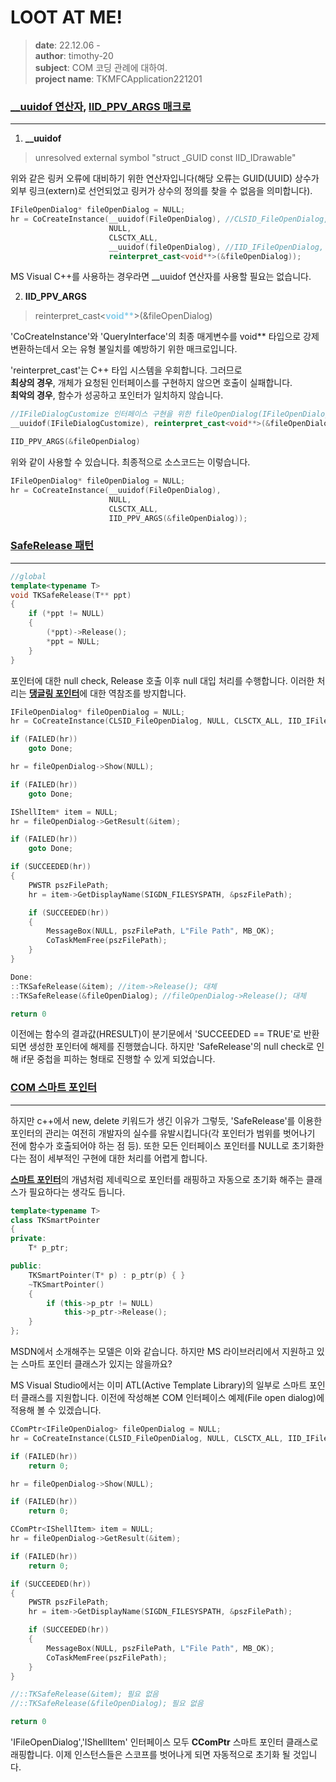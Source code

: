 # LOOT AT ME!

> **date**: 22.12.06 - <br>
> **author**: timothy-20 <br>
> **subject**: COM 코딩 관례에 대하여.<br>
> **project name**: TKMFCApplication221201

### [__uuidof 연산자](https://learn.microsoft.com/en-us/windows/win32/learnwin32/com-coding-practices#the-__uuidof-operator), [IID_PPV_ARGS 매크로](https://learn.microsoft.com/en-us/windows/win32/learnwin32/com-coding-practices#the-iid_ppv_args-macro)

---
1. **__uuidof** 
> unresolved external symbol "struct _GUID const IID_IDrawable"

위와 같은 링커 오류에 대비하기 위한 연산자입니다(해당 오류는 GUID(UUID) 상수가 외부 링크(extern)로 선언되었고 링커가 상수의 정의를 찾을 수 없음을 의미합니다).
```c++
IFileOpenDialog* fileOpenDialog = NULL;
hr = CoCreateInstance(__uuidof(FileOpenDialog), //CLSID_FileOpenDialog, 클래스 GUID 상수 
                      NULL, 
                      CLSCTX_ALL, 
                      __uuidof(fileOpenDialog), //IID_IFileOpenDialog, 인터페이스 GUID 상수 
                      reinterpret_cast<void**>(&fileOpenDialog));
```
MS Visual C++를 사용하는 경우라면 __uuidof 연산자를 사용할 필요는 없습니다.

2. **IID_PPV_ARGS**
> reinterpret_cast<<b style="color: skyblue;">void**</b>>(&fileOpenDialog)

'CoCreateInstance'와 'QueryInterface'의 최종 매게변수를 void** 타입으로 강제 변환하는데서 오는 유형 불일치를 예방하기 위한 매크로입니다.

'reinterpret_cast'는 C++ 타입 시스템을 우회합니다. 그러므로<br>
**최상의 경우**, 개체가 요청된 인터페이스를 구현하지 않으면 호출이 실패합니다.<br>
**최악의 경우**, 함수가 성공하고 포인터가 일치하지 않습니다.

```c++
//IFileDialogCustomize 인터페이스 구현을 위한 fileOpenDialog(IFileOpenDialog) 인스턴스
__uuidof(IFileDialogCustomize), reinterpret_cast<void**>(&fileOpenDialog)
```
```c++
IID_PPV_ARGS(&fileOpenDialog)
```
위와 같이 사용할 수 있습니다. 최종적으로 소스코드는 이렇습니다.
```c++
IFileOpenDialog* fileOpenDialog = NULL;
hr = CoCreateInstance(__uuidof(FileOpenDialog), 
                      NULL, 
                      CLSCTX_ALL, 
                      IID_PPV_ARGS(&fileOpenDialog));
```

### [SafeRelease 패턴](https://learn.microsoft.com/en-us/windows/win32/learnwin32/com-coding-practices#the-saferelease-pattern)

---
```c++
//global
template<typename T>
void TKSafeRelease(T** ppt)
{
	if (*ppt != NULL)
	{
		(*ppt)->Release();
		*ppt = NULL;
	}
}
```
포인터에 대한 null check, Release 호출 이후 null 대입 처리를 수행합니다. 
이러한 처리는 [**댕글링 포인터**](https://ko.wikipedia.org/wiki/%ED%97%88%EC%83%81_%ED%8F%AC%EC%9D%B8%ED%84%B0)에 대한 역참조를 방지합니다.

```c++
IFileOpenDialog* fileOpenDialog = NULL;
hr = CoCreateInstance(CLSID_FileOpenDialog, NULL, CLSCTX_ALL, IID_IFileOpenDialog, reinterpret_cast<void**>(&fileOpenDialog));

if (FAILED(hr))
    goto Done;

hr = fileOpenDialog->Show(NULL);

if (FAILED(hr))
    goto Done;

IShellItem* item = NULL;
hr = fileOpenDialog->GetResult(&item);

if (FAILED(hr))
    goto Done;

if (SUCCEEDED(hr))
{
    PWSTR pszFilePath;
    hr = item->GetDisplayName(SIGDN_FILESYSPATH, &pszFilePath);

    if (SUCCEEDED(hr))
    {
        MessageBox(NULL, pszFilePath, L"File Path", MB_OK);
        CoTaskMemFree(pszFilePath);
    }
}

Done:
::TKSafeRelease(&item); //item->Release(); 대체
::TKSafeRelease(&fileOpenDialog); //fileOpenDialog->Release(); 대체

return 0
```
이전에는 함수의 결과값(HRESULT)이 분기문에서 'SUCCEEDED == TRUE'로 반환되면 생성한 포인터에 해제를 진행했습니다. 하지만 'SafeRelease'의
null check로 인해 if문 중첩을 피하는 형태로 진행할 수 있게 되었습니다.

### [COM 스마트 포인터](https://learn.microsoft.com/en-us/windows/win32/learnwin32/com-coding-practices#com-smart-pointers)

---
하지만 c++에서 new, delete 키워드가 생긴 이유가 그렇듯, 'SafeRelease'를 이용한 포인터의 관리는 여전히 개발자의 실수를 유발시킵니다(각 포인터가 범위를 벗어나기 전에 함수가 호출되어야 하는 점 등).
또한 모든 인터페이스 포인터를 NULL로 초기화한다는 점이 세부적인 구현에 대한 처리를 어렵게 합니다.

[**스마트 포인터**](https://learn.microsoft.com/ko-kr/cpp/cpp/smart-pointers-modern-cpp?view=msvc-170)의 개념처럼 제네릭으로 포인터를 래핑하고 자동으로 초기화 해주는 클래스가 필요하다는 생각도 듭니다. 
```c++
template<typename T>
class TKSmartPointer
{
private:
	T* p_ptr;

public:
	TKSmartPointer(T* p) : p_ptr(p) { }
	~TKSmartPointer()
	{
		if (this->p_ptr != NULL)
			this->p_ptr->Release();
	}
};
```
MSDN에서 소개해주는 모델은 이와 같습니다. 하지만 MS 라이브러리에서 지원하고 있는 스마트 포인터 클래스가 있지는 않을까요?

MS Visual Studio에서는 이미 ATL(Active Template Library)의 일부로 스마트 포인터 클래스를 지원합니다. 이전에 작성해본 
COM 인터페이스 예제(File open dialog)에 적용해 볼 수 있겠습니다.

```c++
CComPtr<IFileOpenDialog> fileOpenDialog = NULL;
hr = CoCreateInstance(CLSID_FileOpenDialog, NULL, CLSCTX_ALL, IID_IFileOpenDialog, reinterpret_cast<void**>(&fileOpenDialog));

if (FAILED(hr))
    return 0;

hr = fileOpenDialog->Show(NULL);

if (FAILED(hr))
    return 0;

CComPtr<IShellItem> item = NULL;
hr = fileOpenDialog->GetResult(&item);

if (FAILED(hr))
    return 0;

if (SUCCEEDED(hr))
{
    PWSTR pszFilePath;
    hr = item->GetDisplayName(SIGDN_FILESYSPATH, &pszFilePath);

    if (SUCCEEDED(hr))
    {
        MessageBox(NULL, pszFilePath, L"File Path", MB_OK);
        CoTaskMemFree(pszFilePath);
    }
}

//::TKSafeRelease(&item); 필요 없음
//::TKSafeRelease(&fileOpenDialog); 필요 없음 

return 0
```
'IFileOpenDialog','IShellItem' 인터페이스 모두 **CComPtr** 스마트 포인터 클래스로 래핑합니다. 이제 인스턴스들은 
스코프를 벗어나게 되면 자동적으로 초기화 될 것입니다.